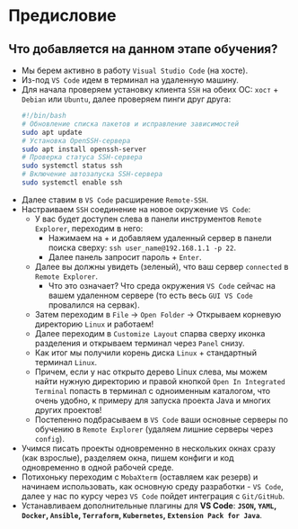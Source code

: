 # Предисловие

## Что добавляется на данном этапе обучения?

- Мы берем активно в работу `Visual Studio Code` (на хосте).
- Из-под `VS Code` идем в терминал на удаленную машину.
- Для начала проверяем установку клиента `SSH` на обеих ОС: `хост` + `Debian` или `Ubuntu`, далее проверяем пинги друг друга:
    ```bash
    #!/bin/bash
    # Обновление списка пакетов и исправление зависимостей
    sudo apt update
    # Установка OpenSSH-сервера
    sudo apt install openssh-server
    # Проверка статуса SSH-сервера
    sudo systemctl status ssh
    # Включение автозапуска SSH-сервера
    sudo systemctl enable ssh
    ```
- Далее ставим в `VS Code` расширение `Remote-SSH`.
- Настраиваем `SSH` соединение на новое окружение `VS Code`:
    - У вас будет доступен слева в панели инструментов `Remote Explorer`, переходим в него:
        - Нажимаем на + и добавляем удаленный сервер в панели поиска сверху: `ssh user_name@192.168.1.1 -p 22`.
        - Далее панель запросит пароль + `Enter`.
    - Далее вы должны увидеть (зеленый), что ваш сервер `connected` в `Remote Explorer`.
        - Что это означает? Что среда окружения `VS Code` сейчас на вашем удаленном сервере (то есть весь `GUI VS Code` провалился на сервак).
    - Затем переходим в `File` -> `Open Folder` -> Открываем корневую директорию `Linux` и работаем!
    - Далее переходим в `Customize Layout` спарва сверху иконка разделения и открываем терминал через `Panel` снизу.
    - Как итог мы получили корень диска `Linux` + стандартный терминал `Linux`.
    - Причем, если у нас открыто дерево Linux слева, мы можем найти нужную директорию и правой кнопкой `Open In Integrated Terminal` попасть в терминал с одноименным каталогом, что очень удобно, к примеру для запуска проекта Java и многих других проектов!
    - Постепенно подбрасываем в `VS Code` ваши основные серверы по обучению в `Remote Explorer` (удаляем лишние серверы через `config`).
- Учимся писать проекты одновременно в нескольких окнах сразу (как взрослые), разделяем окна, пишем конфиги и код одновременно в одной рабочей среде.
- Потихоньку переходим с `MobaXterm` (оставляем как резерв) и начинаем использовать, как основную среду разработки - `VS Code`, далее у нас по курсу через `VS Code` пойдет интеграция с `Git/GitHub`. 
- Устанавливаем дополнительные плагины для **VS Code**: **`JSON`, `YAML`, `Docker`, `Ansible`, `Terraform`, `Kubernetes`, `Extension Pack for Java`**.

